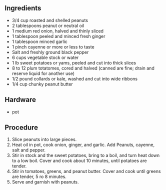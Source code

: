 ## Ingredients

- 3/4 cup roasted and shelled peanuts
- 2 tablespoons peanut or neutral oil
- 1 medium red onion, halved and thinly sliced
- 1 tablespoon peeled and minced fresh ginger
- 1 tablespoon minced garlic
- 1 pinch cayenne or more or less to taste
- Salt and freshly ground black pepper
- 6 cups vegetable stock or water
- 1 lb sweet potatoes or yams, peeled and cut into thick slices
- 8 to 12 plum totatomes, cored and halved (canned are fine; drain and reserve liquid for another use)
- 1/2 pound collards or kale, washed and cut into wide ribbons
- 1/4 cup chunky peanut butter

## Hardware

- pot

## Procedure

1. Slice peanuts into large pieces.
2. Heat oil in pot, cook onion, ginger, and garlic. Add Peanuts, cayenne, salt and pepper. 
3. Stir in stock and the sweet potatoes, bring to a boil, and turn heat down to a low boil. Cover and cook about 10 minutes, until potatoes are tender.
4. Stir in tomatoes, greens, and peanut butter. Cover and cook until greens are tender, 5 ro 8 minutes. 
5. Serve and garnish with peanuts.
